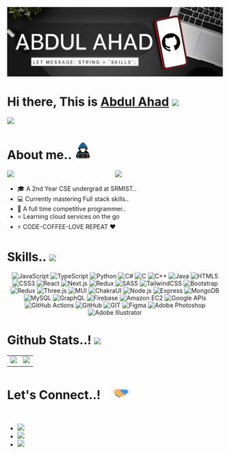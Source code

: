 <img src="./banner1.png" />

<h1 align="left">Hi there, This is <a href= "https://www.linkedin.com/in/abdul-a-53b146129" target="_blank" rel="noopener noreferrer">Abdul Ahad</a> <img src="https://media.giphy.com/media/TEnXkcsHrP4YedChhA/giphy.gif" height="30" /></h1>
  <a href="https://github.com/DenverCoder1/readme-typing-svg"><img src="https://readme-typing-svg.herokuapp.com?font=Time+New+Roman&color=cyan&size=25&center=true&vCenter=true&width=600&height=100&lines=I+am+a+Computer+Science+Undergraduat..&hearts;++;A+Self-taught+Full-Stack+Web+Developer;A+Competitive+Programmer;"></a>
</p>

<h1>About me..  <img src = "https://github.com/0xAbdulKhalid/0xAbdulKhalid/raw/main/assets/mdImages/about_me.gif" width = 40px></h1>
<img src="https://user-images.githubusercontent.com/73097560/115834477-dbab4500-a447-11eb-908a-139a6edaec5c.gif">
&nbsp; &nbsp; &nbsp; &nbsp; &nbsp; &nbsp;&nbsp; <img align="right" src="https://readme-typing-svg.herokuapp.com?font=Soucre+Code+Pro&duration=1700&color=ffffff&background=000000&multiline=true&width=650&height=220&lines=while(true);..+brain.init();..+if(+world.contains(open_source));....++s+%3D+open_source.login(Ahad1317);....+s.explore();....+s.learn();....+s.contribute()" width=50%/>
<ul>
<li>🎓 A 2nd Year CSE undergrad at SRMIST..</li>
<li>💻 Currently mastering Full stack skills..</li>
<li>💬 A full time competitive programmer..</li>
<li>⭐ Learning cloud services on the go</li>
<li>⚡ CODE-COFFEE-LOVE REPEAT ❤️</li>
</ul>

<p><h1>Skills.. <img src="https://media2.giphy.com/media/QssGEmpkyEOhBCb7e1/giphy.gif?cid=ecf05e47a0n3gi1bfqntqmob8g9aid1oyj2wr3ds3mg700bl&rid=giphy.gif" width ="40"></h1><p>
  <p align="center">
    <img src="https://img.shields.io/badge/JavaScript-232323?style=flat-square&logo=javascript" alt="JavaScript" />
    <img src="https://img.shields.io/badge/TypeScript-007acc?style=flat-square&logo=typescript&logoColor=white" alt="TypeScript" />
    <img src="https://img.shields.io/badge/Python-3776AB?style=flat-square&logo=python&logoColor=white" alt="Python" />
    <img src="https://img.shields.io/badge/C%23-239120?style=flat-square&logo=csharp" alt="C#" />
    <img src="https://img.shields.io/badge/C-303030?style=flat-square&logo=c" alt="C" />
    <img src="https://img.shields.io/badge/C%2B%2B-00599C?style=flat-square&logo=cplusplus" alt="C++" />
    <img src="https://img.shields.io/badge/Java-0a85bf?style=flat-square&logo=openjdk" alt="Java" />
    <img src="https://img.shields.io/badge/HTML5-1a1a1a?style=flat-square&logo=html5" alt="HTML5" />
    <img src="https://img.shields.io/badge/CSS3-232323?style=flat-square&logo=css3&logoColor=1572B6" alt="CSS3" />
    <img src="https://img.shields.io/badge/React-20232a?style=flat-square&logo=react" alt="React" />
    <img src="https://img.shields.io/badge/Next.js-000000?style=flat-square&logo=nextdotjs" alt="Next.js" />
    <img src="https://img.shields.io/badge/Redux-764ABC?style=flat-square&logo=redux" alt="Redux" />
    <img src="https://img.shields.io/badge/SASS-1a1a1a?style=flat-square&logo=sass" alt="SASS" />
    <img src="https://img.shields.io/badge/TailwindCSS-0f1629?style=flat-square&logo=tailwindcss" alt="TailwindCSS" />
    <img src="https://img.shields.io/badge/Bootstrap-7952B3?style=flat-square&logo=bootstrap&logoColor=white" alt="Bootstrap" />
    <img src="https://img.shields.io/badge/React%20Query-232323?style=flat-square&logo=reactquery" alt="Redux" />
    <img src="https://img.shields.io/badge/Three.js-000000?style=flat-square&logo=threedotjs" alt="Three.js" />
    <img src="https://img.shields.io/badge/MUI-2196F3?style=flat-square&logo=mui&logoColor=white" alt="MUI" />
    <img src="https://img.shields.io/badge/Chakra%20UI-1a202c?style=flat-square&logo=chakraui" alt="ChakraUI" />
    <img src="https://img.shields.io/badge/Node.js-141414?style=flat-square&logo=nodedotjs" alt="Node.js" />
    <img src="https://img.shields.io/badge/Express-000000?style=flat-square&logo=express" alt="Express" />
    <img src="https://img.shields.io/badge/MongoDB-001e2b?style=flat-square&logo=mongodb" alt="MongoDB" />
    <img src="https://img.shields.io/badge/MySQL-1a1a1a?style=flat-square&logo=mysql" alt="MySQL" />
    <img src="https://img.shields.io/badge/GraphQL-E10098?style=flat-square&logo=graphql" alt="GraphQL" />
    <img src="https://img.shields.io/badge/Firebase-FFCA28?style=flat-square&logo=firebase&logoColor=black" alt="Firebase" />
    <img src="https://img.shields.io/badge/Amazon%20EC2-232F3E?style=flat-square&logo=amazonec2" alt="Amazon EC2" />
    <img src="https://img.shields.io/badge/Google%20APIs-404040?style=flat-square&logo=googlecloud" alt="Google APIs" />
    <img src="https://img.shields.io/badge/GitHub%20Actions-24292f?style=flat-square&logo=githubactions" alt="GitHub Actions" />
    <img src="https://img.shields.io/badge/GitHub-0d1116?style=flat-square&logo=github" alt="GitHub" />
    <img src="https://img.shields.io/badge/GIT-000000?style=flat-square&logo=git" alt="GIT" />
    <img src="https://img.shields.io/badge/Figma-282828?style=flat-square&logo=figma" alt="Figma" />
    <img src="https://img.shields.io/badge/Adobe%20Photoshop-001e36?style=flat-square&logo=adobephotoshop" alt="Adobe Photoshop" />
    <img src="https://img.shields.io/badge/Adobe%20Illustrator-330000?style=flat-square&logo=adobeillustrator" alt="Adobe Illustrator" />
  </p>
  
<p><h1>Github Stats..!    <img src="https://media.giphy.com/media/iY8CRBdQXODJSCERIr/giphy.gif" width="35"></h1></p>
<table border="0">
  <tr>
    <td>
      <img src="https://github-readme-stats.vercel.app/api?username=Ahad1317&theme=material-palenight&count_private=true&include_all_commits=true&show_icons=true&custom_title=%23%20GitHub%20Stats" /></td>
    <td>
      <img src="https://github-readme-stats.vercel.app/api/top-langs/?username=Ahad1317&langs_count=8&theme=material-palenight&layout=compact&custom_title=%23%20Most%20Used%20Languages&show_icons=true" /></td>
  </tr>
</table>
<p><h1>Let's Connect..!   <img src="https://github.com/0xAbdulKhalid/0xAbdulKhalid/raw/main/assets/mdImages/handshake.gif" width ="80"></h1></p>
<br>


<div align='left'>
<ul>
  <li>
  <a href="https://twitter.com/Azankhan761" target="_blank"><img src="https://img.shields.io/badge/twitter-%231DA1F2.svg?&style=for-the-badge&logo=twitter&logoColor=white" /></a>
    <br>
    <li>
    <a href="https://www.linkedin.com/in/abdul-a-53b146129/" target="_blank"><img src="https://img.shields.io/badge/linkedin-%230077B5.svg?&style=for-the-badge&logo=linkedin&logoColor=white" /></a>
    <br>
    <li>
    <a href="https://instagram.com/itsjust_ahad" target="_blank"><img src="https://img.shields.io/badge/instagram-%23E4405F.svg?&style=for-the-badge&logo=instagram&logoColor=white"></a>
  </ul>
